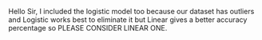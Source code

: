 Hello Sir, I included the logistic model too because our dataset has outliers and Logistic works 
best to eliminate it but Linear gives a better accuracy percentage so PLEASE CONSIDER LINEAR ONE.
